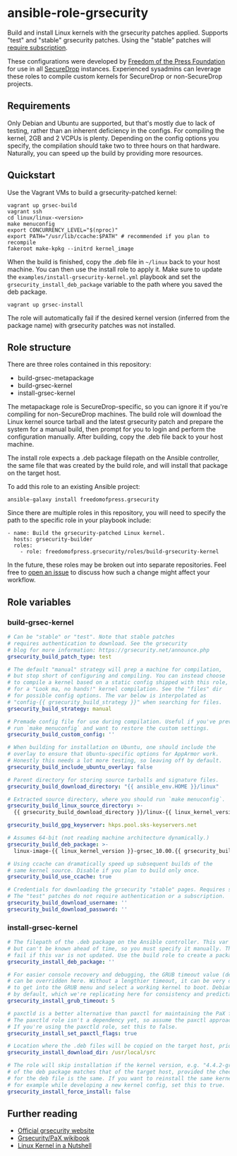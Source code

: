 # ansible-role-grsecurity

Build and install Linux kernels with the grsecurity patches applied.
Supports "test" and "stable" grsecurity patches. Using the "stable"
patches will [require subscription](https://grsecurity.net/business_support.php).

These configurations were developed by [Freedom of the Press Foundation] for
use in all [SecureDrop] instances. Experienced sysadmins can leverage these
roles to compile custom kernels for SecureDrop or non-SecureDrop projects.

## Requirements

Only Debian and Ubuntu are supported, but that's mostly due to lack of testing,
rather than an inherent deficiency in the configs.
For compiling the kernel, 2GB and 2 VCPUs is plenty. Depending on the config options
you specify, the compilation should take two to three hours on that hardware.
Naturally, you can speed up the build by providing more resources.

## Quickstart
Use the Vagrant VMs to build a grsecurity-patched kernel:

```
vagrant up grsec-build
vagrant ssh
cd linux/linux-<version>
make menuconfig
export CONCURRENCY_LEVEL="$(nproc)"
export PATH="/usr/lib/ccache:$PATH" # recommended if you plan to recompile
fakeroot make-kpkg --initrd kernel_image
```

When the build is finished, copy the .deb file in `~/linux` back to
your host machine. You can then use the install role to apply it.
Make sure to update the `examples/install-grsecurity-kernel.yml` playbook
and set the `grsecurity_install_deb_package` variable to the path
where you saved the deb package.

```
vagrant up grsec-install
```

The role will automatically fail if the desired kernel version (inferred
from the package name) with grsecurity patches was not installed.

## Role structure

There are three roles contained in this repository:

* build-grsec-metapackage
* build-grsec-kernel
* install-grsec-kernel

The metapackage role is SecureDrop-specific, so you can ignore it if you're compiling
for non-SecureDrop machines. The build role will download the Linux kernel source tarball
and the latest grsecurity patch and prepare the system for a manual build, then prompt
for you to login and perform the configuration manually. After building, copy the .deb
file back to your host machine.

The install role expects a .deb package filepath on the Ansible controller, the same
file that was created by the build role, and will install that package on the target host.

To add this role to an existing Ansible project:

```
ansible-galaxy install freedomofpress.grsecurity
```

Since there are multiple roles in this repository, you will need to
specify the path to the specific role in your playbook include:

```
- name: Build the grsecurity-patched Linux kernel.
  hosts: grsecurity-builder
  roles:
    - role: freedomofpress.grsecurity/roles/build-grsecurity-kernel
```

In the future, these roles may be broken out into separate repositories. Feel free to
[open an issue](https://github.com/freedomofpress/ansible-role-grsecurity/issues)
to discuss how such a change might affect your workflow.

## Role variables

### build-grsec-kernel
```yaml
# Can be "stable" or "test". Note that stable patches
# requires authentication to download. See the grsecurity
# blog for more information: https://grsecurity.net/announce.php
grsecurity_build_patch_type: test

# The default "manual" strategy will prep a machine for compilation,
# but stop short of configuring and compiling. You can instead choose
# to compile a kernel based on a static config shipped with this role,
# for a "Look ma, no hands!" kernel compilation. See the "files" dir
# for possible config options. The var below is interpolated as
# "config-{{ grsecurity_build_strategy }}" when searching for files.
grsecurity_build_strategy: manual

# Premade config file for use during compilation. Useful if you've previously
# run `make menuconfig` and want to restore the custom settings.
grsecurity_build_custom_config: ''

# When building for installation on Ubuntu, one should include the
# overlay to ensure that Ubuntu-specific options for AppArmor work.
# Honestly this needs a lot more testing, so leaving off by default.
grsecurity_build_include_ubuntu_overlay: false

# Parent directory for storing source tarballs and signature files.
grsecurity_build_download_directory: "{{ ansible_env.HOME }}/linux"

# Extracted source directory, where you should run `make menuconfig`.
grsecurity_build_linux_source_directory: >-
  {{ grsecurity_build_download_directory }}/linux-{{ linux_kernel_version }}

grsecurity_build_gpg_keyserver: hkps.pool.sks-keyservers.net

# Assumes 64-bit (not reading machine architecture dynamically.)
grsecurity_build_deb_package: >-
  linux-image-{{ linux_kernel_version }}-grsec_10.00.{{ grsecurity_build_strategy }}_amd64.deb

# Using ccache can dramatically speed up subsequent builds of the
# same kernel source. Disable if you plan to build only once.
grsecurity_build_use_ccache: true

# Credentials for downloading the grsecurity "stable" pages. Requires subscription.
# The "test" patches do not require authentication or a subscription.
grsecurity_build_download_username: ''
grsecurity_build_download_password: ''
```

### install-grsec-kernel

```yaml
# The filepath of the .deb package on the Ansible controller. This var is required,
# but can't be known ahead of time, so you must specify it manually. The role will
# fail if this var is not updated. Use the build role to create a package first.
grsecurity_install_deb_package: ''

# For easier console recovery and debugging, the GRUB timeout value (default: 5)
# can be overridden here. Without a lengthier timeout, it can be very difficult
# to get into the GRUB menu and select a working kernel to boot. Debian uses 5
# by default, which we're replicating here for consistency and predictability.
grsecurity_install_grub_timeout: 5

# paxctld is a better alternative than paxctl for maintaining the PaX flags on binaries.
# The paxctld role isn't a dependency yet, so assume the paxctl approach is safest.
# If you're using the paxctld role, set this to false.
grsecurity_install_set_paxctl_flags: true

# Location where the .deb files will be copied on the target host, prior to install.
grsecurity_install_download_dir: /usr/local/src

# The role will skip installation if the kernel version, e.g. "4.4.2-grsec",
# of the deb package matches that of the target host, provided the checksum
# for the deb file is the same. If you want to reinstall the same kernel version,
# for example while developing a new kernel config, set this to true.
grsecurity_install_force_install: false
```

## Further reading

* [Official grsecurity website](https://grsecurity.net/)
* [Grsecurity/PaX wikibook](https://en.wikibooks.org/wiki/Grsecurity/Appendix/Grsecurity_and_PaX_Configuration_Options)
* [Linux Kernel in a Nutshell](http://www.kroah.com/lkn/)

[Freedom of the Press Foundation]: https://freedom.press
[SecureDrop]: https://securedrop.org
[grsecurity]: https://grsecurity.net/

